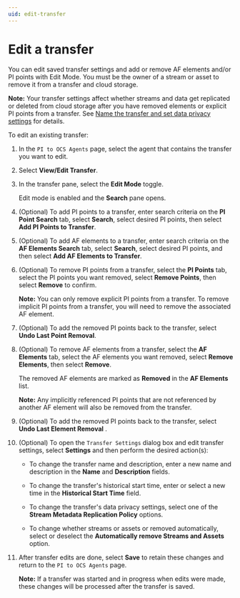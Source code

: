 ```yaml
---
uid: edit-transfer
---
```


# Edit a transfer

You can edit saved transfer settings and add or remove AF elements and/or PI points with Edit Mode. You must be the owner of a stream or asset to remove it from a transfer and cloud storage.

**Note:** Your transfer settings affect whether streams and data get replicated or deleted from cloud storage after you have removed elements or explicit PI points from a transfer. See [Name the transfer and set data privacy settings](xref:transfer-data) for details.

<!-- VTT: Add note about how the Opt-in setting (Transfer Settings window) affects streams/assets being deleted from cloud storage or replicated, depnding on the client's preference/option selection.-->

To edit an existing transfer:

1. In the `PI to OCS Agents` page, select the agent that contains the transfer you want to edit.

1. Select **View/Edit Transfer**.

1. In the transfer pane, select the **Edit Mode** toggle.

   Edit mode is enabled and the **Search** pane opens. 

1. (Optional) To add PI points to a transfer, enter search criteria on the **PI Point Search** tab, select **Search**, select desired PI points, then select **Add PI Points to Transfer**. 

1. (Optional) To add AF elements to a transfer, enter search criteria on the **AF Elements Search** tab, select **Search**, select desired PI points, and then select **Add AF Elements to Transfer**.

1. (Optional) To remove PI points from a transfer, select the **PI Points** tab, select the PI points you want removed, select **Remove Points**, then select **Remove** to confirm.
 
   **Note:** You can only remove explicit PI points from a transfer. To remove implicit PI points from a transfer, you will need to remove the associated AF element. 

1. (Optional)  To add the removed PI points back to the transfer, select **Undo Last Point Removal**.

1. (Optional) To remove AF elements from a transfer, select the **AF Elements** tab, select the AF elements you want removed, select **Remove Elements**, then select **Remove**.

   The removed AF elements are marked as **Removed** in the **AF Elements** list. 

   **Note:** Any implicitly referenced PI points that are not referenced by another AF element will also be removed from the transfer.

1. (Optional) To add the removed PI points back to the transfer, select **Undo Last Element Removal** .
 
1. (Optional) To open the `Transfer Settings` dialog box and edit transfer settings, select **Settings** and then perform the desired action(s):

    * To change the transfer name and description, enter a new name and description in the **Name** and **Description** fields.
    
    * To change the transfer's historical start time, enter or select a new time in the **Historical Start Time** field.
    
    * To change the transfer's data privacy settings, select one of the **Stream Metadata Replication Policy** options.  

    * To change whether streams or assets or removed automatically, select or deselect the **Automatically remove Streams and Assets** option.

1. After transfer edits are done, select **Save** to retain these changes and return to the `PI to OCS Agents` page.

   **Note:** If a transfer was started and in progress when edits were made, these changes will be processed after the transfer is saved.
